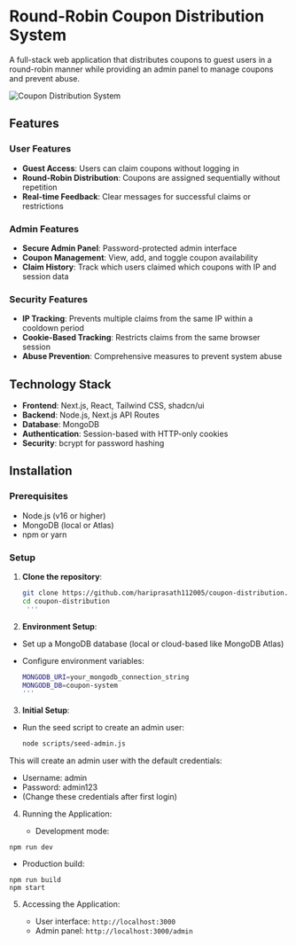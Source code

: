# Round-Robin Coupon Distribution System

A full-stack web application that distributes coupons to guest users in a round-robin manner while providing an admin panel to manage coupons and prevent abuse.

![Coupon Distribution System](https://placeholder.svg?height=400&width=800)

## Features

### User Features
- **Guest Access**: Users can claim coupons without logging in
- **Round-Robin Distribution**: Coupons are assigned sequentially without repetition
- **Real-time Feedback**: Clear messages for successful claims or restrictions

### Admin Features
- **Secure Admin Panel**: Password-protected admin interface
- **Coupon Management**: View, add, and toggle coupon availability
- **Claim History**: Track which users claimed which coupons with IP and session data

### Security Features
- **IP Tracking**: Prevents multiple claims from the same IP within a cooldown period
- **Cookie-Based Tracking**: Restricts claims from the same browser session
- **Abuse Prevention**: Comprehensive measures to prevent system abuse

## Technology Stack

- **Frontend**: Next.js, React, Tailwind CSS, shadcn/ui
- **Backend**: Node.js, Next.js API Routes
- **Database**: MongoDB
- **Authentication**: Session-based with HTTP-only cookies
- **Security**: bcrypt for password hashing

## Installation

### Prerequisites
- Node.js (v16 or higher)
- MongoDB (local or Atlas)
- npm or yarn

### Setup

1. **Clone the repository**:
   ```bash
   git clone https://github.com/hariprasath112005/coupon-distribution.git
   cd coupon-distribution
    '''

2. **Environment Setup**:
- Set up a MongoDB database (local or cloud-based like MongoDB Atlas)
- Configure environment variables:

   ```bash
   MONGODB_URI=your_mongodb_connection_string
   MONGODB_DB=coupon-system
   '''

3. **Initial Setup**:

- Run the seed script to create an admin user:
  ```bash
  node scripts/seed-admin.js
  ```

This will create an admin user with the default credentials:

   - Username: admin
   - Password: admin123
   - (Change these credentials after first login)

4. Running the Application:

   - Development mode:

```shellscript
npm run dev
```


   - Production build:

```shellscript
npm run build
npm start
```

5. Accessing the Application:

   - User interface: `http://localhost:3000`
   - Admin panel: `http://localhost:3000/admin`
